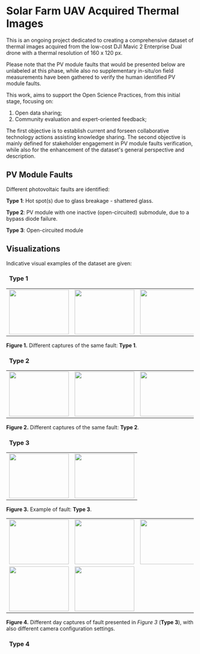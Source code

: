 # Solar Farm UAV Acquired Thermal Images
This is an ongoing project dedicated to creating a comprehensive dataset of thermal images acquired from the low-cost DJI Mavic 2 Enterprise Dual drone with a thermal resolution of 160 x 120 px.

Please note that the PV module faults that would be presented below are unlabeled
at this phase, while also no supplementary in-situ/on field measurements have been gathered
to verify the human identified PV module faults.

This work, aims to support the Open Science Practices, from this initial stage,
focusing on: 
1) Open data sharing;
2) Community evaluation and expert-oriented feedback;

The first objective is to establish current and forseen collaborative technology actions assisting knowledge sharing. The second objective is mainly
defined for stakeholder engagement in PV module faults verification, while also
for the enhancement of the dataset's general perspective
and description.

## PV Module Faults
Different photovoltaic faults are identified:


__Type 1__: Hot spot(s) due to glass breakage - shattered glass.  

__Type 2__: PV module with one inactive (open-circuited) submodule, due to a bypass diode failure.

__Type 3__: Open-circuited module


## Visualizations
Indicative visual examples of the dataset are given:

### &nbsp; __Type 1__
<table class="center">
  <tr class="center">
      <td><img src="https://user-images.githubusercontent.com/80331436/178597276-0f2e3fb3-506e-4fb7-a730-31a9a1f526b9.JPG" width=160 height=120<td>
      <td><img src="https://user-images.githubusercontent.com/80331436/178597293-86052c09-ff4f-41b6-b7a4-3b605ce61f91.JPG" width=160 height=120<td>
      <td><img src="https://user-images.githubusercontent.com/80331436/178598536-49a63760-d1ac-4fc9-a1b1-12d596a18ccc.JPG" width=160 height=120<td>
      <td><img src="https://user-images.githubusercontent.com/80331436/178601659-e6ac7355-cfd0-4824-8dcd-57f0ab6c1d08.JPG" width=160 height=120<td>
      <td><img src="https://user-images.githubusercontent.com/80331436/178601525-947efaf3-6929-462c-9453-ffec1a4edfed.JPG" width=160 height=120<td>
</tr>

</table>

**Figure 1.** Different captures of the same fault: __Type 1__.
&nbsp;
&nbsp;
&nbsp;
&nbsp;
&nbsp;
&nbsp;
&nbsp;
&nbsp;
&nbsp;
&nbsp;
### &nbsp; __Type 2__

<table class="center">
  <tr class="center">
      <td><img src="https://user-images.githubusercontent.com/80331436/178604465-228a8394-bfd1-4ea9-8c5d-73f2ba9952db.JPG" width=160 height=120<td>
      <td><img src="https://user-images.githubusercontent.com/80331436/178604571-7bf948b9-69bb-48c4-9a2c-6e63b1757239.JPG" width=160 height=120<td>
      <td><img src="https://user-images.githubusercontent.com/80331436/178604473-da5c3d2c-766e-47d9-b047-232b67707477.JPG" width=160 height=120<td>
      <td><img src="https://user-images.githubusercontent.com/80331436/178604484-55c23e85-de60-4031-8354-ad7a5076a628.JPG" width=160 height=120<td>
</tr>

</table>

 **Figure 2.** Different captures of the same fault: __Type 2__.
&nbsp;
&nbsp;
&nbsp;
&nbsp;
&nbsp;
&nbsp;
&nbsp;
&nbsp;
&nbsp;
&nbsp;
### &nbsp; __Type 3__

<table class="center">
  <tr class="center">
      <td><img src="https://user-images.githubusercontent.com/80331436/178674372-09507f3c-23d8-4672-8218-52df22bb12ef.JPG" width=160 height=120<td>
      <td><img src="https://user-images.githubusercontent.com/80331436/178674396-6016fb59-0617-44eb-b994-f0bfc229295f.JPG" width=160 height=120<td></tr>

</table>

 **Figure 3.** Example of fault: __Type 3__.


<table class="center">
  <tr class="center">
      <td><img src="https://user-images.githubusercontent.com/80331436/178676139-750c3aea-338d-4f3c-990b-77d92e281571.JPG" width=160 height=120<td>
      <td><img src="https://user-images.githubusercontent.com/80331436/178675393-f918cdeb-eff1-475b-8c3f-e4a23cce4e2f.JPG" width=160 height=120<td>
      <td><img src="https://user-images.githubusercontent.com/80331436/178675452-9d4c03dc-aed4-4f86-b7e6-f14db5f51248.JPG" width=160 height=120<td></tr>
      <td><img src="https://user-images.githubusercontent.com/80331436/178676744-5058fc65-8db9-45e2-9b1c-f0337a5aa123.JPG" width=160 height=120<td>
      <td><img src="https://user-images.githubusercontent.com/80331436/178676776-317dcbf0-a70b-43ab-92ad-5b1af4f846ce.JPG" width=160 height=120<td>

</table>

 **Figure 4.** Different day captures of fault presented in _Figure 3_ (__Type 3__), with also different
 camera configuration settings.
&nbsp;
&nbsp;
&nbsp;
&nbsp;
&nbsp;
&nbsp;
&nbsp;
&nbsp;
&nbsp;
&nbsp;
### &nbsp; __Type 4__
